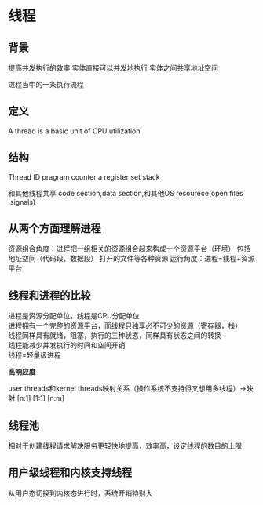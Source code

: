 # 线程

## 背景

提高并发执行的效率
实体直接可以并发地执行
实体之间共享地址空间

进程当中的一条执行流程
## 定义
A thread is a basic unit of CPU utilization

## 结构

Thread ID
pragram counter
a register set
stack

和其他线程共享 code section,data section,和其他OS resourece(open files ,signals)

## 从两个方面理解进程

资源组合角度：进程把一组相关的资源组合起来构成一个资源平台（环境）,包括地址空间（代码段，数据段）
打开的文件等各种资源
运行角度：进程=线程+资源平台

## 线程和进程的比较
进程是资源分配单位，线程是CPU分配单位<br>
进程拥有一个完整的资源平台，而线程只独享必不可少的资源（寄存器，栈）<br>
线程同样具有就绪，阻塞，执行的三种状态，同样具有状态之间的转换<br>
线程能减少并发执行的时间和空间开销<br>
线程=轻量级进程<br>

<strong>高响应度</strong>

user threads和kernel threads映射关系（操作系统不支持但又想用多线程）->映射
[n:1]
[1:1]
[n:m]

## 线程池
相对于创建线程请求解决服务更轻快地提高，效率高，设定线程的数目的上限

## 用户级线程和内核支持线程

从用户态切换到内核态进行时，系统开销特别大
